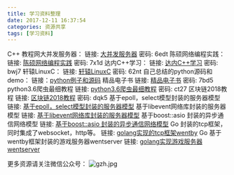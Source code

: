 ```yaml
---
title: 学习资料整理
date: 2017-12-11 16:37:54
categories: 资源共享
tags: [学习资料]
---
```

C++ 教程网大并发服务器：
链接: [大并发服务器](https://pan.baidu.com/s/1c1YYTCs) 密码: 6edt
陈硕网络编程实践：
链接: [陈硕网络编程实践](https://pan.baidu.com/s/1dFk2jM5) 密码: 7x1d
达内C++学习：
链接: [达内C++学习](https://pan.baidu.com/s/1o8f0gKM) 密码: bwj7
轩辕LinuxC：
链接: [轩辕LinuxC](https://pan.baidu.com/s/1ci6y1S) 密码: 62nt
自己总结的python源码和demo：
链接：[python例子和源码](https://github.com/secondtonone1/python-)
精品电子书
链接: [精品电子书](https://pan.baidu.com/s/19A30zrd8k6YcmdvBJEqqYA) 密码: 7bd5
python3.6爬虫最细教程
链接: [python3.6爬虫最细教程](https://pan.baidu.com/s/1wa96NZIGlaFu9p8w2G1glA) 密码: ct27
区块链2018教程
链接: [区块链2018教程](https://pan.baidu.com/s/1PpMLreP440V_YWK6xkrnDQ) 密码: dqk5
基于epoll，select模型封装的服务器模型
链接: [基于epoll，select模型封装的服务器模型](https://github.com/secondtonone1/betternet)
基于libevent网络库封装的服务器模型
链接: [基于libevent网络库封装的服务器模型](https://github.com/secondtonone1/smartserver)
基于boost::asio 封装的异步通信网络模型
链接: [基于boost::asio 封装的异步通信网络模型](https://github.com/secondtonone1/boostserver)
Go 封装的tcp框架，同时集成了websocket，http等。
链接: [golang实现的tcp框架wentby](https://github.com/secondtonone1/wentby)
Go 基于wentby框架封装的游戏服务器wentserver
链接: [golang实现游戏服务器wentserver](https://github.com/secondtonone1/wentserver)
<!--more-->

更多资源请关注微信公众号：
![gzh.jpg](gzh.jpg)